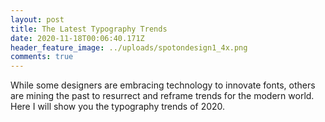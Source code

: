 ```yaml
---
layout: post
title: The Latest Typography Trends
date: 2020-11-18T00:06:40.171Z
header_feature_image: ../uploads/spotondesign1_4x.png
comments: true
---
```

While some designers are embracing technology to innovate fonts, others are mining the past to resurrect and reframe trends for the modern world. Here I will show you the typography trends of 2020.